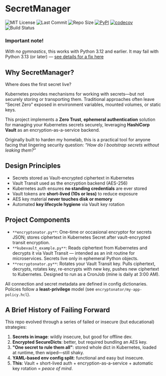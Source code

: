 # SecretManager

![MIT License](https://img.shields.io/github/license/dekeyrej/secretmanager)
![Last Commit](https://img.shields.io/github/last-commit/dekeyrej/secretmanager)
![Repo Size](https://img.shields.io/github/repo-size/dekeyrej/secretmanager)
[![PyPI](https://img.shields.io/pypi/v/dekeyrej-secretmanager)](https://pypi.org/project/dekeyrej-secretmanager/)
[![codecov](https://codecov.io/gh/your-username/your-repo/branch/main/graph/badge.svg)](https://codecov.io/gh/dekeyrej/secretmanager)
![Build Status](https://github.com/dekeyrej/secretmanager/actions/workflows/ci.yml/badge.svg)

### Important note!

_With no gymnastics_, this works with Python 3.12 and earlier. It may fail with Python 3.13 (or later) — [see details for a fix here](python_ssl_summary.md)

## Why SecretManager?

Where does the first secret live?

Kubernetes provides mechanisms for working with secrets—but not securely storing or transporting them. Traditional approaches often leave “Secret Zero” exposed in environment variables, mounted volumes, or static keys.

This project implements a **Zero Trust**, **ephemeral authentication** solution for managing your Kubernetes secrets securely, leveraging **HashiCorp Vault** as an encryption-as-a-service backend.

Originally built to harden my homelab, this is a practical tool for anyone facing that lingering security question: _“How do I bootstrap secrets without leaking them?”_

## Design Principles

- Secrets stored as Vault-encrypted ciphertext in Kubernetes
- Vault Transit used as the encryption backend (AES-256)
- Kubernetes auth ensures **no standing credentials** are ever stored
- Vault tokens are **short-lived (10s or less)** to reduce exposure
- AES key material **never touches disk or memory**
- Automated **key lifecycle hygiene** via Vault key rotation

## Project Components 

- `**encryptonator.py**`: One-time or occasional encryptor for secrets JSON; stores ciphertext in Kubernetes Secret after vault-encrypted transit encryption.
- `**kubevault_example.py**`: Reads ciphertext from Kubernetes and decrypts it via Vault Transit — intended as an init routine for microservices. Secrets live only in ephemeral Python objects.
- `**recryptonator.py**`: Rotates your Vault Transit key. Pulls ciphertext, decrypts, rotates key, re-encrypts with new key, pushes new ciphertext to Kubernetes. Designed to run as a CronJob (mine is daily at 3:00 AM).

All connection and secret metadata are defined in config dictionaries. Policies follow a **least-privilege** model (see `encryptonator/my-app-policy.hcl`).

## A Brief History of Failing Forward

This repo evolved through a series of failed or insecure (but educational) strategies:

1. **Secrets in image**: wildly insecure, but good for offline dev.
2. **Encrypted SecureDicts**: better, but required bundling an AES key.
3. **"One secret to rule them all"**: stored whole dict in Kubernetes, loaded at runtime, then wiped—still shaky.
4. **YAML-based env config split**: functional and easy but insecure.
5. **This**: Vault + short-lived auth + encryption-as-a-service + automatic key rotation = _peace of mind_.
